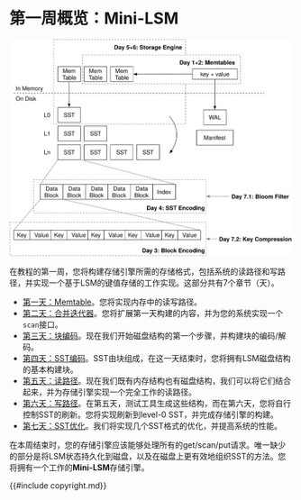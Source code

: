 
# 第一周概览：Mini-LSM

![章节概览](./lsm-tutorial/week1-overview.svg)

在教程的第一周，您将构建存储引擎所需的存储格式，包括系统的读路径和写路径，并实现一个基于LSM的键值存储的工作实现。这部分共有7个章节（天）。

* [第一天：Memtable](./week1-01-memtable.md)。您将实现内存中的读写路径。
* [第二天：合并迭代器](./week1-02-merge-iterator.md)。您将扩展第一天构建的内容，并为您的系统实现一个`scan`接口。
* [第三天：块编码](./week1-03-block.md)。现在我们开始磁盘结构的第一个步骤，并构建块的编码/解码。
* [第四天：SST编码](./week1-04-sst.md)。SST由块组成，在这一天结束时，您将拥有LSM磁盘结构的基本构建块。
* [第五天：读路径](./week1-05-read-path.md)。现在我们既有内存结构也有磁盘结构，我们可以将它们结合起来，并为存储引擎实现一个完全工作的读路径。
* [第六天：写路径](./week1-06-write-path.md)。在第五天，测试工具生成这些结构，而在第六天，您将自行控制SST的刷新。您将实现刷新到level-0 SST，并完成存储引擎的构建。
* [第七天：SST优化](./week1-07-sst-optimizations.md)。我们将实现几个SST格式的优化，并提高系统的性能。

在本周结束时，您的存储引擎应该能够处理所有的get/scan/put请求。唯一缺少的部分是将LSM状态持久化到磁盘，以及在磁盘上更有效地组织SST的方法。您将拥有一个工作的**Mini-LSM**存储引擎。

{{#include copyright.md}}
